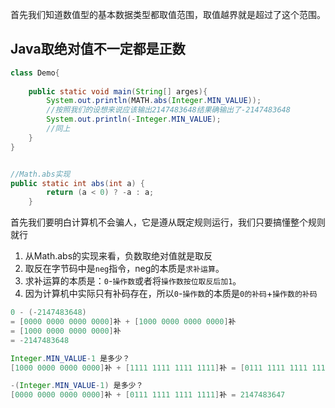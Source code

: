首先我们知道数值型的基本数据类型都取值范围，取值越界就是超过了这个范围。
## Java取绝对值不一定都是正数
```java
class Demo{
    
    public static void main(String[] arges){
        System.out.println(MATH.abs(Integer.MIN_VALUE));
        //按照我们的设想来说应该输出2147483648结果确输出了-2147483648
        System.out.println(-Integer.MIN_VALUE);
        //同上
    }
}


//Math.abs实现
public static int abs(int a) {
        return (a < 0) ? -a : a;
    }

```
首先我们要明白计算机不会骗人，它是遵从既定规则运行，我们只要搞懂整个规则就行
1. 从Math.abs的实现来看，负数取绝对值就是取反 
2. 取反在字节码中是`neg`指令，neg的本质是`求补运算`。
3. 求补运算的本质是：`0`-`操作数`或者将`操作数按位取反后加1`。
4. 因为计算机中实际只有补码存在，所以`0`-`操作数`的本质是`0的补码`+`操作数的补码`
```java
0 - (-2147483648) 
= [0000 0000 0000 0000]补 + [1000 0000 0000 0000]补 
= [1000 0000 0000 0000]补
= -2147483648

Integer.MIN_VALUE-1 是多少？ 
[1000 0000 0000 0000]补 + [1111 1111 1111 1111]补 = [0111 1111 1111 1111]补 = 2147483647

-(Integer.MIN_VALUE-1) 是多少？ 
[0000 0000 0000 0000]补 + [0111 1111 1111 1111]补 = 2147483647

```
